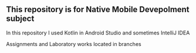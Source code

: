 ## This repository is for Native Mobile Devepolment subject
In this repository I used Kotlin in Android Studio and sometimes IntelliJ IDEA

Assignments and Laboratory works located in branches
